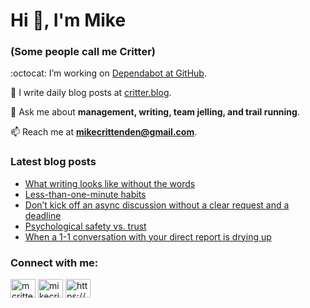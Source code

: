 # Hi 👋, I'm Mike
### (Some people call me Critter)

:octocat: I’m working on [Dependabot at GitHub](https://github.com/features/security).

📝 I write daily blog posts at [critter.blog](https://critter.blog).

💬 Ask me about **management, writing, team jelling, and trail running**.

📫 Reach me at **mikecrittenden@gmail.com**.

### Latest blog posts
<!-- BLOG-POST-LIST:START -->
- [What writing looks like without the words](https://critter.blog/2023/08/14/what-writing-looks-like-without-the-words/)
- [Less-than-one-minute habits](https://critter.blog/2023/08/11/less-than-one-minute-habits/)
- [Don’t kick off an async discussion without a clear request and a deadline](https://critter.blog/2023/08/10/dont-kick-off-an-async-discussion-without-a-clear-request-and-a-deadline/)
- [Psychological safety vs. trust](https://critter.blog/2023/08/09/psychological-safety-vs-trust/)
- [When a 1-1 conversation with your direct report is drying up](https://critter.blog/2023/08/08/when-a-1-1-conversation-with-your-direct-report-is-drying-up/)
<!-- BLOG-POST-LIST:END -->

<h3 align="left">Connect with me:</h3>
<p align="left">
<a href="https://twitter.com/mcrittenden" target="blank"><img align="center" src="https://raw.githubusercontent.com/rahuldkjain/github-profile-readme-generator/master/src/images/icons/Social/twitter.svg" alt="mcrittenden" height="30" width="40" /></a>
<a href="https://linkedin.com/in/mikecrittenden" target="blank"><img align="center" src="https://raw.githubusercontent.com/rahuldkjain/github-profile-readme-generator/master/src/images/icons/Social/linked-in-alt.svg" alt="mikecrittenden" height="30" width="40" /></a>
<a href="https://critter.blog/feed/" target="blank"><img align="center" src="https://raw.githubusercontent.com/rahuldkjain/github-profile-readme-generator/master/src/images/icons/Social/rss.svg" alt="https://critter.blog/feed/" height="30" width="40" /></a>
</p>
